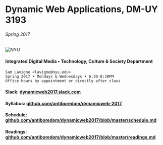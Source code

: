 # Dynamic Web Applications, DM-UY 3193

###### Spring 2017

![NYU](http://engineering.nyu.edu/files/tandon_long_color.png)

#### Integrated Digital Media • Technology, Culture & Society Department

    Sam Lavigne <lavigne@nyu.edu>
    Spring 2017 • Mondays & Wednesdays • 6:30-8:20PM
    Office hours by appointment or directly after class

#### Slack: [dynamicweb2017.slack.com](https://dynamicweb2017.slack.com/)

#### Syllabus: [github.com/antiboredom/dynamicweb-2017](http://github.com/antiboredom/dynamicweb-2017)

#### Schedule: [github.com/antiboredom/dynamicweb2017/blob/master/schedule.md](http://github.com/antiboredom/dynamicweb2017/blob/master/schedule.md)

#### Readings: [github.com/antiboredom/dynamicweb2017/blob/master/readings.md](http://github.com/antiboredom/dynamicweb2017/blob/master/readings.md)
